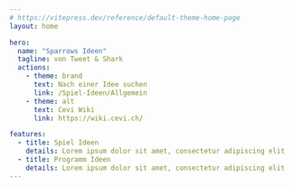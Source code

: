 ```yaml
---
# https://vitepress.dev/reference/default-theme-home-page
layout: home

hero:
  name: "Sparrows Ideen"
  tagline: von Tweet & Shark
  actions:
    - theme: brand
      text: Nach einer Idee suchen
      link: /Spiel-Ideen/Allgemein
    - theme: alt
      text: Cevi Wiki
      link: https://wiki.cevi.ch/

features:
  - title: Spiel Ideen
    details: Lorem ipsum dolor sit amet, consectetur adipiscing elit
  - title: Programm Ideen
    details: Lorem ipsum dolor sit amet, consectetur adipiscing elit
---
```


